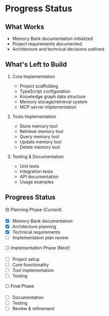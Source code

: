 # Progress Status

## What Works
- Memory Bank documentation initialized
- Project requirements documented
- Architecture and technical decisions outlined

## What's Left to Build
1. Core Implementation
   - Project scaffolding
   - TypeScript configuration
   - Knowledge graph data structure
   - Memory storage/retrieval system
   - MCP server implementation

2. Tools Implementation
   - Store memory tool
   - Retrieve memory tool
   - Query memory tool
   - Update memory tool
   - Delete memory tool

3. Testing & Documentation
   - Unit tests
   - Integration tests
   - API documentation
   - Usage examples

## Progress Status
🟡 Planning Phase (Current)
- [x] Memory Bank documentation
- [x] Architecture planning
- [x] Technical requirements
- [ ] Implementation plan review

⚪ Implementation Phase (Next)
- [ ] Project setup
- [ ] Core functionality
- [ ] Tool implementation
- [ ] Testing

⚪ Final Phase
- [ ] Documentation
- [ ] Testing
- [ ] Review & refinement
